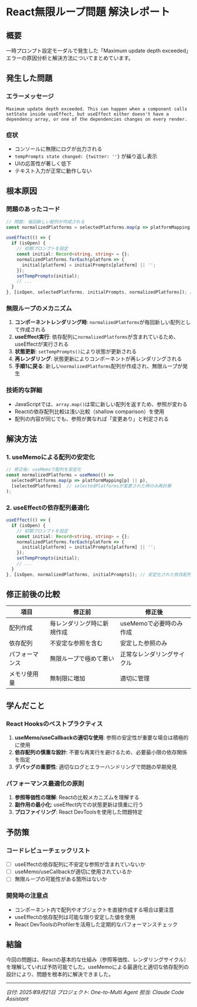 # React無限ループ問題 解決レポート

## 概要
一時プロンプト設定モーダルで発生した「Maximum update depth exceeded」エラーの原因分析と解決方法についてまとめています。

## 発生した問題

### エラーメッセージ
```
Maximum update depth exceeded. This can happen when a component calls setState inside useEffect, but useEffect either doesn't have a dependency array, or one of the dependencies changes on every render.
```

### 症状
- コンソールに無限にログが出力される
- `tempPrompts state changed: {twitter: ''}` が繰り返し表示
- UIの応答性が著しく低下
- テキスト入力が正常に動作しない

## 根本原因

### 問題のあったコード
```typescript
// 問題: 毎回新しい配列が作成される
const normalizedPlatforms = selectedPlatforms.map(p => platformMapping[p] || p);

useEffect(() => {
  if (isOpen) {
    // 初期プロンプトを設定
    const initial: Record<string, string> = {};
    normalizedPlatforms.forEach(platform => {
      initial[platform] = initialPrompts[platform] || '';
    });
    setTempPrompts(initial);
    // ...
  }
}, [isOpen, selectedPlatforms, initialPrompts, normalizedPlatforms]); // ← 問題の依存配列
```

### 無限ループのメカニズム
1. **コンポーネントレンダリング時**: `normalizedPlatforms`が毎回新しい配列として作成される
2. **useEffect実行**: 依存配列に`normalizedPlatforms`が含まれているため、useEffectが実行される
3. **状態更新**: `setTempPrompts()`により状態が更新される
4. **再レンダリング**: 状態更新によりコンポーネントが再レンダリングされる
5. **手順1に戻る**: 新しい`normalizedPlatforms`配列が作成され、無限ループが発生

### 技術的な詳細
- JavaScriptでは、`array.map()`は常に新しい配列を返すため、参照が変わる
- Reactの依存配列比較は浅い比較（shallow comparison）を使用
- 配列の内容が同じでも、参照が異なれば「変更あり」と判定される

## 解決方法

### 1. useMemoによる配列の安定化
```typescript
// 修正後: useMemoで配列を安定化
const normalizedPlatforms = useMemo(() =>
  selectedPlatforms.map(p => platformMapping[p] || p),
  [selectedPlatforms]  // selectedPlatformsが変更された時のみ再計算
);
```

### 2. useEffectの依存配列最適化
```typescript
useEffect(() => {
  if (isOpen) {
    // 初期プロンプトを設定
    const initial: Record<string, string> = {};
    normalizedPlatforms.forEach(platform => {
      initial[platform] = initialPrompts[platform] || '';
    });
    setTempPrompts(initial);
    // ...
  }
}, [isOpen, normalizedPlatforms, initialPrompts]); // 安定化された依存配列
```

## 修正前後の比較

| 項目 | 修正前 | 修正後 |
|------|--------|--------|
| 配列作成 | 毎レンダリング時に新規作成 | useMemoで必要時のみ作成 |
| 依存配列 | 不安定な参照を含む | 安定した参照のみ |
| パフォーマンス | 無限ループで極めて悪い | 正常なレンダリングサイクル |
| メモリ使用量 | 無制限に増加 | 適切に管理 |

## 学んだこと

### React Hooksのベストプラクティス
1. **useMemo/useCallbackの適切な使用**: 参照の安定性が重要な場合は積極的に使用
2. **依存配列の慎重な設計**: 不要な再実行を避けるため、必要最小限の依存関係を指定
3. **デバッグの重要性**: 適切なログとエラーハンドリングで問題の早期発見

### パフォーマンス最適化の原則
1. **参照等価性の理解**: Reactの比較メカニズムを理解する
2. **副作用の最小化**: useEffect内での状態更新は慎重に行う
3. **プロファイリング**: React DevToolsを使用した問題特定

## 予防策

### コードレビューチェックリスト
- [ ] useEffectの依存配列に不安定な参照が含まれていないか
- [ ] useMemo/useCallbackが適切に使用されているか
- [ ] 無限ループの可能性がある箇所はないか

### 開発時の注意点
- コンポーネント内で配列やオブジェクトを直接作成する場合は要注意
- useEffectの依存配列は可能な限り安定した値を使用
- React DevToolsのProfilerを活用した定期的なパフォーマンスチェック

## 結論
今回の問題は、Reactの基本的な仕組み（参照等価性、レンダリングサイクル）を理解していれば予防可能でした。useMemoによる最適化と適切な依存配列の設計により、問題を根本的に解決できました。

---

*日付: 2025年9月21日*
*プロジェクト: One-to-Multi Agent*
*担当: Claude Code Assistant*
